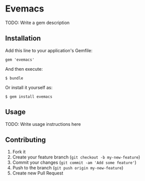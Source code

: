 # Evemacs

TODO: Write a gem description

## Installation

Add this line to your application's Gemfile:

    gem 'evemacs'

And then execute:

    $ bundle

Or install it yourself as:

    $ gem install evemacs

## Usage

TODO: Write usage instructions here

## Contributing

1. Fork it
2. Create your feature branch (`git checkout -b my-new-feature`)
3. Commit your changes (`git commit -am 'Add some feature'`)
4. Push to the branch (`git push origin my-new-feature`)
5. Create new Pull Request
